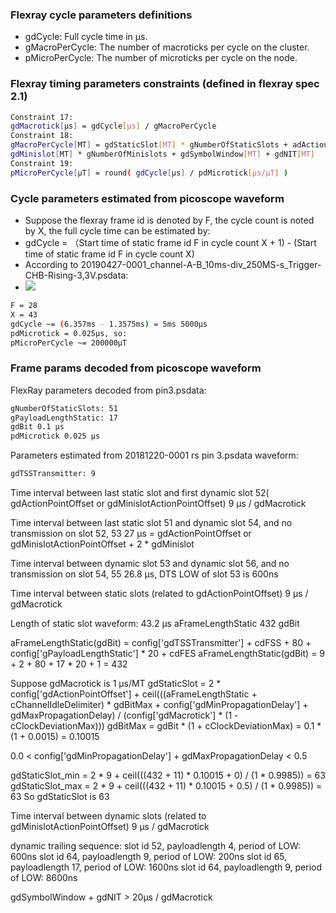 ### Flexray cycle parameters definitions
 - gdCycle: Full cycle time in µs.
 - gMacroPerCycle: The number of macroticks per cycle on the cluster.
 - pMicroPerCycle: The number of microticks per cycle on the node.

### Flexray timing parameters constraints (defined in flexray spec 2.1)
```bash
Constraint 17:
gdMacrotick[µs] = gdCycle[µs] / gMacroPerCycle
Constraint 18:
gMacroPerCycle[MT] = gdStaticSlot[MT] * gNumberOfStaticSlots + adActionPointDifference[MT] +
gdMinislot[MT] * gNumberOfMinislots + gdSymbolWindow[MT] + gdNIT[MT]
Constraint 19:
pMicroPerCycle[µT] = round( gdCycle[µs] / pdMicrotick[µs/µT] )
```

### Cycle parameters estimated from picoscope waveform
- Suppose the flexray frame id is denoted by F, the cycle count is noted by X, the full cycle time can be estimated by:
 - gdCycle = （Start time of static frame id F in cycle count X + 1) - (Start time of static frame id F in cycle count X)
 - According to 20190427-0001_channel-A-B_10ms-div_250MS-s_Trigger-CHB-Rising-3,3V.psdata:
  - ![](https://i.ibb.co/jb22YQR/full-cycle.png)
```bash  
F = 28
X = 43
gdCycle ~= (6.357ms - 1.3575ms) = 5ms 5000µs
pdMicrotick = 0.025µs, so:
pMicroPerCycle ~= 200000µT
```

### Frame params decoded from picoscope waveform
FlexRay parameters decoded from pin3.psdata:
```bash
gNumberOfStaticSlots: 51
gPayloadLengthStatic: 17
gdBit 0.1 µs
pdMicrotick 0.025 µs
```

Parameters estimated from 20181220-0001 rs pin 3.psdata waveform:
```bash
gdTSSTransmitter: 9
```

Time interval between last static slot and first dynamic slot 52( gdActionPointOffset or gdMinislotActionPointOffset)
9 µs / gdMacrotick

Time interval between last static slot 51 and dynamic slot 54,  and no transmission on slot 52, 53
27 µs = gdActionPointOffset or gdMinislotActionPointOffset + 2 * gdMinislot

Time interval between dynamic slot 53 and dynamic slot 56,  and no transmission on slot 54, 55
26.8 µs, DTS LOW of slot 53 is 600ns

Time interval between static slots (related to gdActionPointOffset)
9 µs / gdMacrotick

Length of static slot waveform: 43.2 µs
aFrameLengthStatic 432 gdBit

aFrameLengthStatic(gdBit) = config['gdTSSTransmitter'] + cdFSS + 80 + config['gPayloadLengthStatic'] * 20 + cdFES
aFrameLengthStatic(gdBit) = 9 + 2 + 80 + 17 * 20 + 1 = 432

Suppose gdMacrotick is 1 µs/MT
gdStaticSlot = 2 * config['gdActionPointOffset'] + ceil(((aFrameLengthStatic + cChannelIdleDelimiter) * gdBitMax +
		config['gdMinPropagationDelay'] + gdMaxPropagationDelay) / (config['gdMacrotick'] * (1 - cClockDeviationMax)))
gdBitMax = gdBit * (1 + cClockDeviationMax) = 0.1 * (1 + 0.0015) = 0.10015

0.0 < config['gdMinPropagationDelay'] + gdMaxPropagationDelay < 0.5

gdStaticSlot_min = 2 * 9 + ceil(((432 + 11) * 0.10015 + 0) / (1 * 0.9985)) = 63
gdStaticSlot_max = 2 * 9 + ceil(((432 + 11) * 0.10015 + 0.5) / (1 * 0.9985)) = 63
So gdStaticSlot is 63

Time interval between dynamic slots (related to gdMinislotActionPointOffset)
9 µs / gdMacrotick

dynamic trailing sequence:
slot id 52, payloadlength 4, period of LOW: 600ns
slot id 64, payloadlength 9, period of LOW: 200ns
slot id 65, payloadlength 17, period of LOW: 1600ns
slot id 64, payloadlength 9, period of LOW: 8600ns


gdSymbolWindow + gdNIT > 20µs / gdMacrotick
